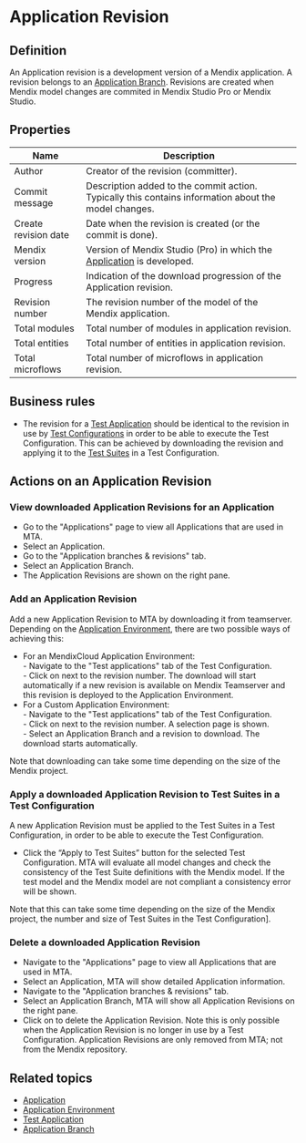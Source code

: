# Application Revision

## Definition

An Application revision is a development version of a Mendix application. A revision belongs to an [Application Branch](application-branch). Revisions are created when Mendix model changes are commited in Mendix Studio Pro or Mendix Studio.

## Properties
| Name | Description |
| ----------- | ----------- |
| Author | Creator of the revision (committer). |
| Commit message | Description added to the commit action. Typically this contains information about the model changes. |
| Create revision date  | Date when the revision is created (or the commit is done). |
| Mendix version | Version of Mendix Studio (Pro) in which the [Application](application) is developed. |
| Progress | Indication of the download progression of the Application revision. |
| Revision number | The revision number of the model of the Mendix application. |
| Total modules | Total number of modules in application revision. |
| Total entities | Total number of entities in application revision. |
| Total microflows | Total number of microflows in application revision. |

## Business rules
- The revision for a [Test Application](test-application) should be identical to the revision in use by [Test Configurations](test-configuration) in order to be able to execute the Test Configuration. This can be achieved by downloading the revision and applying it to the [Test Suites](test-suite) in a Test Configuration.

## Actions on an Application Revision

### View downloaded Application Revisions for an Application
- Go to the "Applications" page to view all Applications that are used in MTA.
- Select an Application.
- Go to the "Application branches & revisions" tab.
- Select an Application Branch.
- The Application Revisions are shown on the right pane.

### Add an Application Revision
Add a new Application Revision to MTA by downloading it from teamserver.
Depending on the [Application Environment](application-environment), there are two possible ways of achieving this:
- For an MendixCloud Application Environment:<br /> - Navigate to the "Test applications" tab of the Test Configuration.<br /> - Click on <i class="fas fa-sync"></i> next to the revision number. The download will start automatically if a new revision is available on Mendix Teamserver and this revision is deployed to the Application Environment.
- For a Custom Application Environment:<br /> - Navigate to the "Test applications" tab of the Test Configuration.<br /> - Click on <i class="fa fa-pencil"></i> next to the revision number. A selection page is shown.<br /> - Select an Application Branch and a revision to download. The download starts automatically.

Note that downloading can take some time depending on the size of the Mendix project.

### Apply a downloaded Application Revision to Test Suites in a Test Configuration
A new Application Revision must be applied to the Test Suites in a Test Configuration, in order to be able to execute the Test Configuration.
- Click the “Apply to Test Suites” button for the selected Test Configuration. MTA will evaluate all model changes and check the consistency of the Test Suite definitions with the Mendix model. If the test model and the Mendix model are not compliant a consistency error will be shown.

Note that this can take some time depending on the size of the Mendix project, the number and size of Test Suites in the Test Configuration].

### Delete a downloaded Application Revision
- Navigate to the "Applications" page to view all Applications that are used in MTA.
- Select an Application, MTA will show detailed Application information.
- Navigate to the "Application branches & revisions" tab.
- Select an Application Branch, MTA will show all Application Revisions on the right pane.
- Click on <i class="fas fa-trash-alt"></i> to delete the Application Revision. Note this is only possible when the Application Revision is no longer in use by a Test Configuration. Application Revisions are only removed from MTA; not from the Mendix repository.

## Related topics
- [Application](application)
- [Application Environment](application-environment)
- [Test Application](test-application)
- [Application Branch](application-branch)